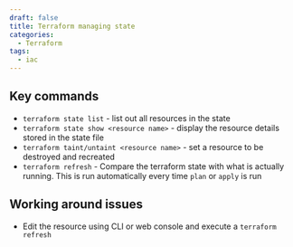 ```yaml
---
draft: false
title: Terraform managing state
categories:
  - Terraform
tags:
  - iac
---
```


## Key commands

- `terraform state list` - list out all resources in the state 
- `terraform state show <resource name>` - display the resource details stored in the state file
- `terraform taint/untaint <resource name>` - set a resource to be destroyed and recreated
- `terraform refresh` - Compare the terraform state with what is actually running. This is run automatically every time `plan` or `apply` is run

## Working around issues
- Edit the resource using CLI or web console and execute a `terraform refresh`